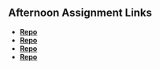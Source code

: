 ## Afternoon Assignment Links

* **[Repo](https://github.com/blazej686/Scoreboard)**
* **[Repo](https://github.com/blazej686/immortalswarm)**
* **[Repo](https://github.com/blazej686/IceCreamParlor)**
* **[Repo](https://github.com/blazej686/BossMonster)**
